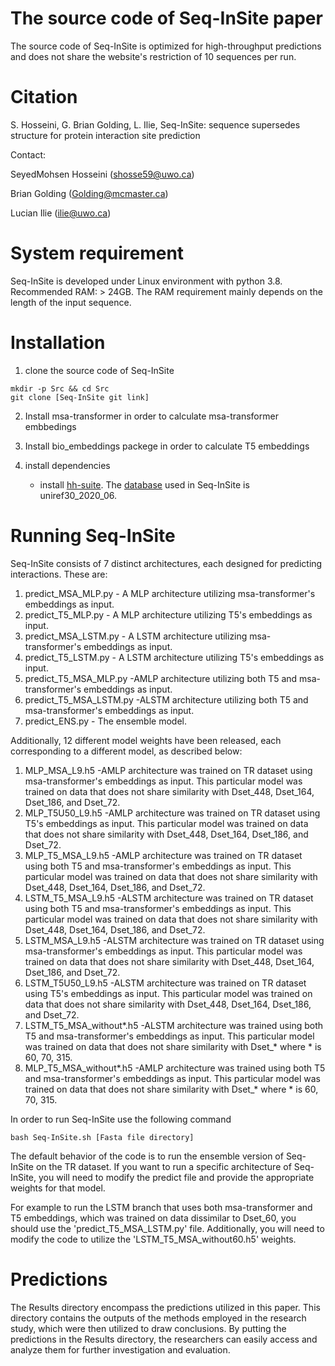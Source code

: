 # The source code of Seq-InSite paper
The source code of Seq-InSite is optimized for high-throughput predictions and does not share the website's restriction of 10 sequences per run.
# Citation
S. Hosseini,  G. Brian Golding, L. Ilie, Seq-InSite: sequence supersedes structure for protein
interaction site prediction

Contact: 

SeyedMohsen Hosseini (shosse59@uwo.ca)

Brian Golding (Golding@mcmaster.ca)

Lucian Ilie (ilie@uwo.ca)

# System requirement
Seq-InSite is developed under Linux environment with python 3.8.
Recommended RAM: > 24GB. The RAM requirement mainly depends on the length of the input sequence. 

# Installation
1. clone the source code of Seq-InSite
```
mkdir -p Src && cd Src
git clone [Seq-InSite git link]
```
2. Install msa-transformer in order to calculate msa-transformer embbedings

3. Install bio_embeddings packege in order to calculate T5 embeddings

4. install dependencies

 
    - install [hh-suite](https://github.com/soedinglab/hh-suite). The [database](http://gwdu111.gwdg.de/~compbiol/uniclust/2020_06/) used in Seq-InSite is uniref30_2020_06.
 
# Running Seq-InSite
Seq-InSite consists of 7 distinct architectures, each designed for predicting interactions. These are:

1. predict_MSA_MLP.py - A MLP architecture utilizing msa-transformer's embeddings as input.
2. predict_T5_MLP.py - A MLP architecture utilizing T5's embeddings as input.
3. predict_MSA_LSTM.py - A LSTM architecture utilizing msa-transformer's embeddings as input.
4. predict_T5_LSTM.py - A LSTM architecture utilizing T5's embeddings as input.
5. predict_T5_MSA_MLP.py -AMLP architecture utilizing both T5 and msa-transformer's embeddings as input.
6. predict_T5_MSA_LSTM.py -ALSTM architecture utilizing both T5 and msa-transformer's embeddings as input.
7. predict_ENS.py - The ensemble model.

Additionally, 12 different model weights have been released, each corresponding to a different model, as described below: 

1. MLP_MSA_L9.h5 -AMLP architecture was trained on TR dataset using msa-transformer's embeddings as input. This particular model was trained on data that does not share similarity with Dset_448, Dset_164, Dset_186, and Dset_72.
2. MLP_T5U50_L9.h5 -AMLP architecture was trained on TR dataset using T5's embeddings as input. This particular model was trained on data that does not share similarity with Dset_448, Dset_164, Dset_186, and Dset_72.
3. MLP_T5_MSA_L9.h5 -AMLP architecture was trained on TR dataset using both T5 and msa-transformer's embeddings as input. This particular model was trained on data that does not share similarity with Dset_448, Dset_164, Dset_186, and Dset_72.
4. LSTM_T5_MSA_L9.h5 -ALSTM architecture was trained on TR dataset using both T5 and msa-transformer's embeddings as input. This particular model was trained on data that does not share similarity with Dset_448, Dset_164, Dset_186, and Dset_72.
5. LSTM_MSA_L9.h5 -ALSTM architecture was trained on TR dataset using msa-transformer's embeddings as input. This particular model was trained on data that does not share similarity with Dset_448, Dset_164, Dset_186, and Dset_72.
6. LSTM_T5U50_L9.h5 -ALSTM architecture was trained on TR dataset using T5's embeddings as input. This particular model was trained on data that does not share similarity with Dset_448, Dset_164, Dset_186, and Dset_72.
7. LSTM_T5_MSA_without*.h5 -ALSTM architecture was trained using both T5 and msa-transformer's embeddings as input. This particular model was trained on data that does not share similarity with Dset_* where * is 60, 70, 315.
8. MLP_T5_MSA_without*.h5 -AMLP architecture was trained using both T5 and msa-transformer's embeddings as input. This particular model was trained on data that does not share similarity with Dset_* where * is 60, 70, 315.

In order to run Seq-InSite use the following command 
```
bash Seq-InSite.sh [Fasta file directory]
```

The default behavior of the code is to run the ensemble version of Seq-InSite on the TR dataset. If you want to run a specific architecture of Seq-InSite, you will need to modify the predict file and provide the appropriate weights for that model.

For example to run the LSTM branch that uses both msa-transformer and T5 embeddings, which was trained on data dissimilar to Dset_60, you should use the 'predict_T5_MSA_LSTM.py' file. Additionally, you will need to modify the code to utilize the 'LSTM_T5_MSA_without60.h5' weights.

# Predictions

The Results directory encompass the predictions utilized in this paper. This directory contains the outputs of the methods employed in the research study, which were then utilized to draw conclusions. By putting the predictions in the Results directory, the researchers can easily access and analyze them for further investigation and evaluation.
